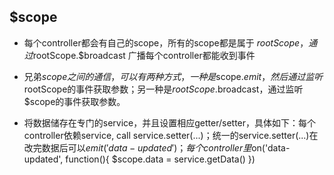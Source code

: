 ## $scope

  * 每个controller都会有自己的scope，所有的scope都是属于 $rootScope，通过$rootScope.$broadcast 广播每个controller都能收到事件

  * 兄弟$scope之间的通信，可以有两种方式，一种是$scope.$emit，然后通过监听$rootScope的事件获取参数；另一种是$rootScope.$broadcast，通过监听$scope的事件获取参数。

  * 将数据储存在专门的service，并且设置相应getter/setter，具体如下：每个controller依赖service, call service.setter(...)；统一的service.setter(...)在改完数据后可以$emit('data-updated')；每个controller里$on('data-updated', function(){  $scope.data = service.getData() })
